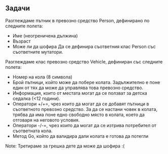 ## Задачи

Разглеждаме пътник в превозно средство Person, дефинирано по следните полета:
* Име (неогреничена дължина)
* Възраст
* Може ли да шофира
Да се дефинира съответния клас Person със съответните мутатори.

Разглеждаме клас превозно средство Vehicle, дефиниран със следните полета:
* Номер на кола (8 символа)
* Брой пътници, който може да побере колата. Задължително е поне един от тях да може да управлява това превозно средство.
* Информация, които от местата могат да се ползват за детска седалка (<12 години). 
* Оператори +/+=, чрез които да могат да се добавят пътници в съответното превозно средство. За да се настани човек в колата, трябва да има поне едно свободно място в колата, което да отговаря на неговото условия.
* Оператори -/-=, чрез които да могат да се изтрива потребител от съответната кола.
* Метод Go, който да валидира дали колата е готова да потегли

Note: Третираме за грешка дете да може да шофира :(
